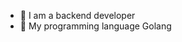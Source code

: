 - 👋 I am a backend developer
- 👀 My programming language Golang


<!---
RedrikShuhartRed/RedrikShuhartRed is a ✨ special ✨ repository because its `README.md` (this file) appears on your GitHub profile.
You can click the Preview link to take a look at your changes.
--->
